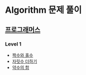 # Algorithm 문제 풀이

## [프로그래머스](https://programmers.co.kr/?utm_source=google&utm_medium=cpc&utm_campaign=brand_prgms_pc&gclid=Cj0KCQjwpeaYBhDXARIsAEzItbGapElwZebk0CA8nNp5yaJU3OjNZfCvWxkXNWBjPc-EpPqajXBxxvEaAm_gEALw_wcB)

### Level 1

- [짝수와 홀수](./level_1//%EC%A7%9D%EC%88%98%EC%99%80%20%ED%99%80%EC%88%98.md)
- [자릿수 더하기](./level_1/%EC%9E%90%EB%A6%BF%EC%88%98%20%EB%8D%94%ED%95%98%EA%B8%B0.md)
- [약수의 합](./level_1//%EC%95%BD%EC%88%98%EC%9D%98%20%ED%95%A9.md)
